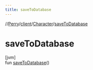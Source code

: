 ```yaml
---
title: saveToDatabase
---
```

//[Perry](../../../index.html)/[client](../index.html)/[Character](index.html)/[saveToDatabase](save-to-database.html)



# saveToDatabase



[jvm]\
fun [saveToDatabase](save-to-database.html)()




